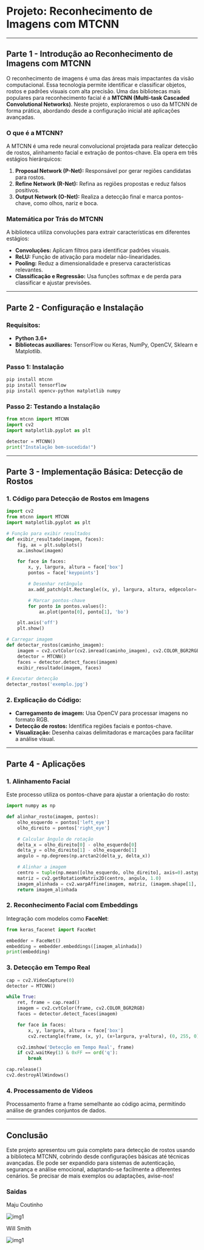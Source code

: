 # Projeto: Reconhecimento de Imagens com MTCNN

---

## Parte 1 - Introdução ao Reconhecimento de Imagens com MTCNN

O reconhecimento de imagens é uma das áreas mais impactantes da visão computacional. Essa tecnologia permite identificar e classificar objetos, rostos e padrões visuais com alta precisão. Uma das bibliotecas mais populares para reconhecimento facial é a **MTCNN (Multi-task Cascaded Convolutional Networks)**. Neste projeto, exploraremos o uso da MTCNN de forma prática, abordando desde a configuração inicial até aplicações avançadas.

### O que é a MTCNN?
A MTCNN é uma rede neural convolucional projetada para realizar detecção de rostos, alinhamento facial e extração de pontos-chave. Ela opera em três estágios hierárquicos:
1. **Proposal Network (P-Net):** Responsável por gerar regiões candidatas para rostos.
2. **Refine Network (R-Net):** Refina as regiões propostas e reduz falsos positivos.
3. **Output Network (O-Net):** Realiza a detecção final e marca pontos-chave, como olhos, nariz e boca.

### Matemática por Trás do MTCNN
A biblioteca utiliza convoluções para extrair características em diferentes estágios:
- **Convoluções:** Aplicam filtros para identificar padrões visuais.
- **ReLU:** Função de ativação para modelar não-linearidades.
- **Pooling:** Reduz a dimensionalidade e preserva características relevantes.
- **Classificação e Regressão:** Usa funções softmax e de perda para classificar e ajustar previsões.

---

## Parte 2 - Configuração e Instalação

### Requisitos:
- **Python 3.6+**
- **Bibliotecas auxiliares:** TensorFlow ou Keras, NumPy, OpenCV, Sklearn e Matplotlib.

### Passo 1: Instalação
```bash
pip install mtcnn
pip install tensorflow
pip install opencv-python matplotlib numpy
```

### Passo 2: Testando a Instalação
```python
from mtcnn import MTCNN
import cv2
import matplotlib.pyplot as plt

detector = MTCNN()
print("Instalação bem-sucedida!")
```

---

## Parte 3 - Implementação Básica: Detecção de Rostos

### 1. Código para Detecção de Rostos em Imagens
```python
import cv2
from mtcnn import MTCNN
import matplotlib.pyplot as plt

# Função para exibir resultados
def exibir_resultado(imagem, faces):
    fig, ax = plt.subplots()
    ax.imshow(imagem)

    for face in faces:
        x, y, largura, altura = face['box']
        pontos = face['keypoints']

        # Desenhar retângulo
        ax.add_patch(plt.Rectangle((x, y), largura, altura, edgecolor='red', facecolor='none'))

        # Marcar pontos-chave
        for ponto in pontos.values():
            ax.plot(ponto[0], ponto[1], 'bo')

    plt.axis('off')
    plt.show()

# Carregar imagem
def detectar_rostos(caminho_imagem):
    imagem = cv2.cvtColor(cv2.imread(caminho_imagem), cv2.COLOR_BGR2RGB)
    detector = MTCNN()
    faces = detector.detect_faces(imagem)
    exibir_resultado(imagem, faces)

# Executar detecção
detectar_rostos('exemplo.jpg')
```

### 2. Explicação do Código:
- **Carregamento de imagem:** Usa OpenCV para processar imagens no formato RGB.
- **Detecção de rostos:** Identifica regiões faciais e pontos-chave.
- **Visualização:** Desenha caixas delimitadoras e marcações para facilitar a análise visual.

---

## Parte 4 - Aplicações

### 1. Alinhamento Facial
Este processo utiliza os pontos-chave para ajustar a orientação do rosto:
```python
import numpy as np

def alinhar_rosto(imagem, pontos):
    olho_esquerdo = pontos['left_eye']
    olho_direito = pontos['right_eye']

    # Calcular ângulo de rotação
    delta_x = olho_direito[0] - olho_esquerdo[0]
    delta_y = olho_direito[1] - olho_esquerdo[1]
    angulo = np.degrees(np.arctan2(delta_y, delta_x))

    # Alinhar a imagem
    centro = tuple(np.mean([olho_esquerdo, olho_direito], axis=0).astype(int))
    matriz = cv2.getRotationMatrix2D(centro, angulo, 1.0)
    imagem_alinhada = cv2.warpAffine(imagem, matriz, (imagem.shape[1], imagem.shape[0]))
    return imagem_alinhada
```

### 2. Reconhecimento Facial com Embeddings
Integração com modelos como **FaceNet**:
```python
from keras_facenet import FaceNet

embedder = FaceNet()
embedding = embedder.embeddings([imagem_alinhada])
print(embedding)
```

### 3. Detecção em Tempo Real
```python
cap = cv2.VideoCapture(0)
detector = MTCNN()

while True:
    ret, frame = cap.read()
    imagem = cv2.cvtColor(frame, cv2.COLOR_BGR2RGB)
    faces = detector.detect_faces(imagem)

    for face in faces:
        x, y, largura, altura = face['box']
        cv2.rectangle(frame, (x, y), (x+largura, y+altura), (0, 255, 0), 2)

    cv2.imshow('Detecção em Tempo Real', frame)
    if cv2.waitKey(1) & 0xFF == ord('q'):
        break

cap.release()
cv2.destroyAllWindows()
```

### 4. Processamento de Vídeos
Processamento frame a frame semelhante ao código acima, permitindo análise de grandes conjuntos de dados.

---

## Conclusão
Este projeto apresentou um guia completo para detecção de rostos usando a biblioteca MTCNN, cobrindo desde configurações básicas até técnicas avançadas. Ele pode ser expandido para sistemas de autenticação, segurança e análise emocional, adaptando-se facilmente a diferentes cenários. Se precisar de mais exemplos ou adaptações, avise-nos!




### Saidas

Maju Coutinho

![img1](image_saida\maju.JPG)

Will Smith

![img1](image_saida\will.JPG)

